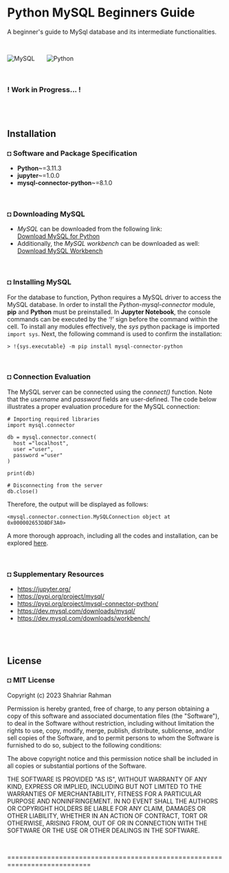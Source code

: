 # Python MySQL Beginners Guide
A beginner's guide to MySql database and its intermediate functionalities. 

<br/>

![MySQL](https://img.shields.io/badge/mysql-%2300f.svg?style=for-the-badge&logo=mysql&logoColor=white) &nbsp;  &nbsp; &nbsp;   ![Python](https://img.shields.io/badge/python-3670A0?style=for-the-badge&logo=python&logoColor=ffdd54)


<br/>

### ! Work in Progress... ! 

<br/><br/>

## Installation
### ◘ Software and Package Specification
* **Python**~=3.11.3
* **jupyter**~=1.0.0
* **mysql-connector-python**~=8.1.0 

<br/>

### ◘ Downloading MySQL
* *MySQL* can be downloaded from the following link: <br/>
[Download MySQL for Python](https://dev.mysql.com/downloads/mysql/) 
* Additionally, the *MySQL workbench* can be downloaded as well:  <br/>
[Download MySQL Workbench](https://dev.mysql.com/downloads/workbench/)

<br/>

### ◘ Installing MySQL
For the database to function, Python requires a MySQL driver to access the MySQL database. In order to install the *Python-mysql-connector* module, **pip** and **Python** must be preinstalled. In **Jupyter Notebook**, the console commands can be executed by the *‘!’* sign before the command within the cell. To install any modules effectively, the *sys* python package is imported `import sys`. Next, the following command is used to confirm the installation:
```
> !{sys.executable} -m pip install mysql-connector-python
```

<br/>

### ◘ Connection Evaluation
The MySQL server can be connected using the *connect()* function. Note that the *username* and *password* fields are user-defined. The code below illustrates a proper evaluation procedure for the MySQL connection: 
```py3
# Importing required libraries
import mysql.connector
  
db = mysql.connector.connect(
  host ="localhost",
  user ="user",
  password ="user"
)
 
print(db)
  
# Disconnecting from the server
db.close()
```
Therefore, the output will be displayed as follows:
```py3
<mysql.connector.connection.MySQLConnection object at 0x000002653D8DF3A0>

```
A more thorough approach, including all the codes and installation, can be explored [here](https://github.com/shahriar-rahman/Python-MySQL-Beginners-Guide/blob/main/notebooks/1-Test-Connection.ipynb).

<br/>

### ◘ Supplementary Resources
* https://jupyter.org/
* https://pypi.org/project/mysql/
* https://pypi.org/project/mysql-connector-python/
* https://dev.mysql.com/downloads/mysql/
* https://dev.mysql.com/downloads/workbench/

<br/><br/>

## License
### ◘ MIT License

Copyright (c) 2023 Shahriar Rahman

Permission is hereby granted, free of charge, to any person obtaining a copy of this software and associated documentation files (the "Software"), to deal in the Software without restriction, including without limitation the rights to use, copy, modify, merge, publish, distribute, sublicense, and/or sell copies of the Software, and to permit persons to whom the Software is furnished to do so, subject to the following conditions:

The above copyright notice and this permission notice shall be included in all copies or substantial portions of the Software.

THE SOFTWARE IS PROVIDED "AS IS", WITHOUT WARRANTY OF ANY KIND, EXPRESS OR IMPLIED, INCLUDING BUT NOT LIMITED TO THE WARRANTIES OF MERCHANTABILITY, FITNESS FOR A PARTICULAR PURPOSE AND NONINFRINGEMENT. IN NO EVENT SHALL THE AUTHORS OR COPYRIGHT HOLDERS BE LIABLE FOR ANY CLAIM, DAMAGES OR OTHER LIABILITY, WHETHER IN AN ACTION OF CONTRACT, TORT OR OTHERWISE, ARISING FROM, OUT OF OR IN CONNECTION WITH THE SOFTWARE OR THE USE OR OTHER DEALINGS IN THE SOFTWARE.

<br/>

===========================================================================

